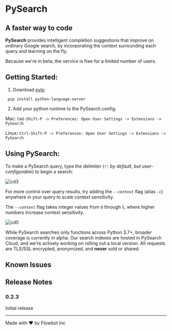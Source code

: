 # **PySearch**

## A faster way to code

**PySearch** provides intelligent completion suggestions that improve on ordinary Google search, by incorporating the context surrounding each query and learning on the fly.

Because we're in beta, the service is free for a limited number of users.


## Getting Started:

1. Download [pyls](https://github.com/palantir/python-language-server):
  ```
   pip install python-language-server
  ```

2. Add your python runtime to the PySearch config.

  Mac:   `Cmd-Shift-P -> Preferences: Open User Settings -> Extensions -> PySearch`

  Linux: `Ctrl-Shift-P -> Preferences: Open User Settings -> Extensions -> PySearch`


## Using PySearch:

To make a PySearch query, type the delimiter (`!!` *by default, but user-configurable*) to begin a search:


<img src="https://raw.githubusercontent.com/l-zone-dev/pysearch-vscode/master/docs/images/cosine_distance.png" alt="cd3">


For more control over query results, try adding the `--context` flag (alias `-c`) anywhere in your query
to scale context sensitivity.

The `--context` flag takes integer values from `0` through `5`, where higher numbers increase context sensitivity.

<img src="https://raw.githubusercontent.com/l-zone-dev/pysearch-vscode/master/docs/images/cosine_distance_c0.png" alt="cd0">

While PySearch searches only functions across Python 3.7+, broader coverage is currently in alpha. Our search indexes are hosted in PySearch Cloud, and we're actively working on rolling out a local version. All requests are TLS/SSL encrypted, anonymized, and **never** sold or shared.


## Known Issues


## Release Notes


### 0.2.3

Initial release

___

Made with ❤ by Flowbot Inc
